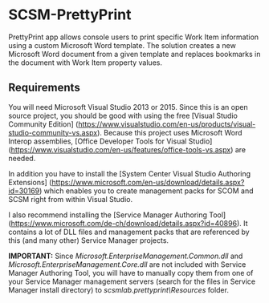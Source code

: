 # SCSM-PrettyPrint
PrettyPrint app allows console users to print specific Work Item information using a custom Microsoft Word template. The solution creates a new Microsoft Word document from a given template and replaces bookmarks in the document with Work Item property values.

## Requirements
You will need Microsoft Visual Studio 2013 or 2015. Since this is an open source project, you should be good with using the free [Visual Studio Community Edition] (https://www.visualstudio.com/en-us/products/visual-studio-community-vs.aspx). Because this project uses Microsoft Word Interop assemblies, [Office Developer Tools for Visual Studio] (https://www.visualstudio.com/en-us/features/office-tools-vs.aspx) are needed.

In addition you have to install the [System Center Visual Studio Authoring Extensions] (https://www.microsoft.com/en-us/download/details.aspx?id=30169) which enables you to create management packs for SCOM and SCSM right from within Visual Studio.

I also recommend installing the [Service Manager Authoring Tool] (https://www.microsoft.com/de-ch/download/details.aspx?id=40896). It contains a lot of DLL files and management packs that are referenced by this (and many other) Service Manager projects.

**IMPORTANT:** Since *Microsoft.EnterpriseManagement.Common.dll* and *Microsoft.EnterpriseManagement.Core.dll* are not included with Service Manager Authoring Tool, you will have to manually copy them from one of your Service Manager management servers (search for the files in Service Manager install directory) to *scsmlab.prettyprint\Resources* folder.
